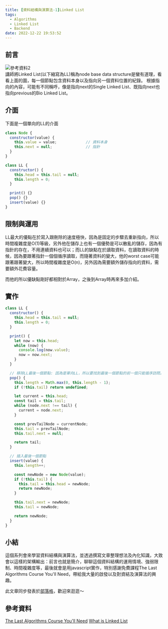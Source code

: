 ```yaml
---
title: [資料結構與演算法-1]Linked List
tags:
  - Algorithms
  - Linked List
  - Backend
date: 2022-12-22 19:53:52
---
```

## 前言
![參考資料2](https://i.imgur.com/FA5ta4p.png)  
講師將Linked List(以下縮寫為LL)稱為node base data structure是蠻有道理，看看上面的圖，每一個節點包含資料本身以及指向另一個資料位置的紀錄。
根據指向的內容，可能有不同稱呼，像是指向next的Single Linked List、既指向next也指向previous的Bio Linked List。

<!-- more -->
## 介面
下面是一個單向的LL的介面
```js
class Node {
  constructor(value) {
    this.value = value;             // 資料本身
    this.next = null;               // 指針
  }
}

class LL {
  constructor() {
    this.head = this.tail = null;
    this.length = 0;
  }

  print() {}
  pop() {}
  insert(value) {}
}
```

## 限制與運用
LL最大的優點在於寫入跟刪除的速度極快，因為是固定的步驟去重新指向，所以時間複雜度是O(1)等級，另外他在儲存上也有一個優勢是可以散亂的儲存，因為有指針的存在，不用連續資料也可以；而LL的缺點在於讀取資料，在讀取資料的時候，因為要跟著指針一個個循序讀取，而隨著資料的變大，他的worst case可能跟著跟著變大，所以時間複雜度是O(n)，另外因為需要額外儲存指向的資料，需要額外花費容量。

而他的所以優缺點剛好都相對於Array，之後到Array時再來多加介紹。

## 實作

```js
class LL {
  constructor() {
    this.head = this.tail = null;
    this.length = 0;
  }

  print() {
    let now = this.head;
    while (now) {
      console.log(now.value);
      now = now.next;
    }
  }

  // 移除LL最後一個節點: 因為是單向LL，所以要找到最後一個節點的前一個只能循序訪問。
  pop() {
    this.length = Math.max(0, this.length - 1);
    if (!this.tail) return undefined;

    let current = this.head;
    const tail = this.tail;
    while (node.next !== tail) {
      current = node.next;
    }

    const prevTailNode = currentNode;
    this.tail = prevTailNode;
    this.tail.next = null;

    return tail;
  }

  // 插入最後一個節點
  insert(value) {
    this.length++;

    const newNode = new Node(value);
    if (!this.tail) {
      this.tail = this.head = newNode;
      return newNode;
    }

    this.tail.next = newNode;
    this.tail = newNode;

    return newNode;
  }
}
```


## 小結
這個系列會來學習資料結構與演算法，並透過撰寫文章整理想法及內化知識，大致會以這樣的架構輸出：前言也就是簡介，聊聊這個資料結構的運用情境、強弱限制、時間複雜度等，最後就會是用javascript實作，特別感謝免費課程The Last Algorithms Course You'll Need，帶給我大量的啟發以及對資結及演算法的興趣。

此文章同步發表於[部落格](https://tim80411.github.io/code-blog/)，歡迎來逛逛～

## 參考資料
[The Last Algorithms Course You'll Need](https://frontendmasters.com/courses/algorithms/)
[What is Linked List](https://www.geeksforgeeks.org/what-is-linked-list/)